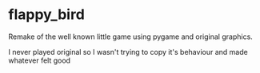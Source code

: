 # flappy_bird
Remake of the well known little game using pygame and original graphics.

I never played original so I wasn't trying to copy it's behaviour and made whatever felt good
